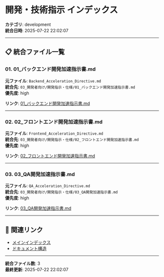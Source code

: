 # 開発・技術指示 インデックス

**カテゴリ**: development  
**統合日時**: 2025-07-22 22:02:07  

---

## 📋 統合ファイル一覧


### 01. 01_バックエンド開発加速指示書.md

**元ファイル**: `Backend_Acceleration_Directive.md`  
**統合先**: `03_開発者向け/開発指示・仕様/01_バックエンド開発加速指示書.md`  
**優先度**: high  

**リンク**: [01_バックエンド開発加速指示書.md](03_開発者向け/開発指示・仕様/01_バックエンド開発加速指示書.md)

---

### 02. 02_フロントエンド開発加速指示書.md

**元ファイル**: `Frontend_Acceleration_Directive.md`  
**統合先**: `03_開発者向け/開発指示・仕様/02_フロントエンド開発加速指示書.md`  
**優先度**: high  

**リンク**: [02_フロントエンド開発加速指示書.md](03_開発者向け/開発指示・仕様/02_フロントエンド開発加速指示書.md)

---

### 03. 03_QA開発加速指示書.md

**元ファイル**: `QA_Acceleration_Directive.md`  
**統合先**: `03_開発者向け/開発指示・仕様/03_QA開発加速指示書.md`  
**優先度**: high  

**リンク**: [03_QA開発加速指示書.md](03_開発者向け/開発指示・仕様/03_QA開発加速指示書.md)

---


## 🔗 関連リンク

- [メインインデックス](00_NAVIGATION/INTEGRATION_INDEX.md)
- [ドキュメント構造](00_DOCS_ARCHITECTURE.md)

---

**統合ファイル数**: 3  
**最終更新**: 2025-07-22 22:02:07
